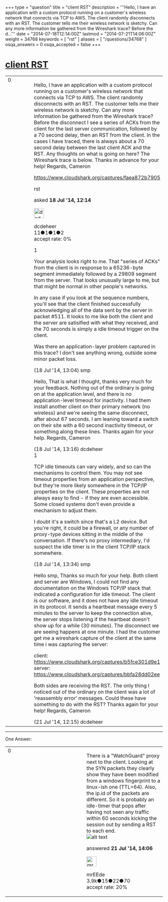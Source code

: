+++
type = "question"
title = "client RST"
description = '''Hello, I have an application with a custom protocol running on a customer&#x27;s wireless network that connects via TCP to AWS. The client randomly disconnects with an RST. The customer tells me their wireless network is sketchy. Can any more information be gathered from the Wireshark trace? Before the d...'''
date = "2014-07-18T12:14:00Z"
lastmod = "2014-07-21T14:06:00Z"
weight = 34768
keywords = [ "rst" ]
aliases = [ "/questions/34768" ]
osqa_answers = 0
osqa_accepted = false
+++

<div class="headNormal">

# [client RST](/questions/34768/client-rst)

</div>

<div id="main-body">

<div id="askform">

<table id="question-table" style="width:100%;"><colgroup><col style="width: 50%" /><col style="width: 50%" /></colgroup><tbody><tr class="odd"><td style="width: 30px; vertical-align: top"><div class="vote-buttons"><div id="post-34768-score" class="post-score" title="current number of votes">0</div><div id="favorite-count" class="favorite-count"></div></div></td><td><div id="item-right"><div class="question-body"><p>Hello, I have an application with a custom protocol running on a customer's wireless network that connects via TCP to AWS. The client randomly disconnects with an RST. The customer tells me their wireless network is sketchy. Can any more information be gathered from the Wireshark trace? Before the disconnect I see a series of ACKs from the client for the last server communication, followed by a 70 second delay, then an RST from the client. In the cases I have traced, there is always about a 70 second delay between the last client ACK and the RST. Any thoughts on what is going on here? The Wireshark trace is below. Thanks in advance for your help! Regards, Cameron</p><p><a href="https://www.cloudshark.org/captures/faea872b7905">https://www.cloudshark.org/captures/faea872b7905</a></p></div><div id="question-tags" class="tags-container tags">rst</div><div id="question-controls" class="post-controls"></div><div class="post-update-info-container"><div class="post-update-info post-update-info-user"><p>asked <strong>18 Jul '14, 12:14</strong></p><img src="https://secure.gravatar.com/avatar/e8f820e9c6301dee30fcbc0bbce5cb28?s=32&amp;d=identicon&amp;r=g" class="gravatar" width="32" height="32" alt="dcdeheer&#39;s gravatar image" /><p>dcdeheer<br />
<span class="score" title="11 reputation points">11</span><span title="1 badges"><span class="badge1">●</span><span class="badgecount">1</span></span><span title="1 badges"><span class="silver">●</span><span class="badgecount">1</span></span><span title="2 badges"><span class="bronze">●</span><span class="badgecount">2</span></span><br />
<span class="accept_rate" title="Rate of the user&#39;s accepted answers">accept rate:</span> <span title="dcdeheer has no accepted answers">0%</span></p></div></div><div id="comments-container-34768" class="comments-container"><span id="34769"></span><div id="comment-34769" class="comment"><div id="post-34769-score" class="comment-score">1</div><div class="comment-text"><p>Your analysis looks right to me. That "series of ACKs" from the client is in response to a 65236-byte segment immediately followed by a 29809 segment from the server. That looks unusually large to me, but that might be normal in other people's networks.</p><p>In any case if you look at the sequence numbers, you'll see that the client finished successfully acknowledging all of the data sent by the server in packet #511. It looks to me like both the client and the server are satisified with what they received, and the 70 seconds is simply a idle timeout trigger on the client.</p><p>Was there an application-layer problem captured in this trace? I don't see anything wrong, outside some minor packet loss.</p></div><div id="comment-34769-info" class="comment-info"><span class="comment-age">(18 Jul '14, 13:04)</span> smp</div></div><span id="34770"></span><div id="comment-34770" class="comment"><div id="post-34770-score" class="comment-score"></div><div class="comment-text"><p>Hello, That is what I thought, thanks very much for your feedback. Nothing out of the ordinary is going on at the application level, and there is no application-level timeout for inactivity. I had them install another client on their primary network (no wireless) and we're seeing the same disconnect, after about 67 seconds. I am leaning toward a switch on their site with a 60 second inactivity timeout, or something along these lines. Thanks again for your help. Regards, Cameron</p></div><div id="comment-34770-info" class="comment-info"><span class="comment-age">(18 Jul '14, 13:16)</span> dcdeheer</div></div><span id="34771"></span><div id="comment-34771" class="comment"><div id="post-34771-score" class="comment-score">1</div><div class="comment-text"><p>TCP idle timeouts can vary widely, and so can the mechanisms to control them. You may not see timeout properties from an application perspective, but they're more likely somewhere in the TCP/IP properties on the client. These properties are not always easy to find - if they are even accessible. Some closed systems don't even provide a mechanism to adjust them.</p><p>I doubt it's a switch since that's a L2 device. But you're right, it could be a firewall, or any number of proxy-type devices sitting in the middle of the conversation. If there's no proxy intermediary, I'd suspect the idle timer is in the client TCP/IP stack somewhere.</p></div><div id="comment-34771-info" class="comment-info"><span class="comment-age">(18 Jul '14, 13:34)</span> smp</div></div><span id="34804"></span><div id="comment-34804" class="comment"><div id="post-34804-score" class="comment-score"></div><div class="comment-text"><p>Hello smp, Thanks so much for your help. Both client and server are Windows, I could not find any documentation on the Windows TCP/IP stack that indicated a configuration for idle timeout. The client is our software, and it does not have any idle timeout in its protocol. It sends a heartbeat message every 5 minutes to the server to keep the connection alive, the server stops listening if the heartbeat doesn't show up for a while (30 minutes). The disconnect we are seeing happens at one minute. I had the customer get me a wireshark capture of the client at the same time i was capturing the server:</p><p>client: <a href="https://www.cloudshark.org/captures/b5fce301d9e1">https://www.cloudshark.org/captures/b5fce301d9e1</a> server: <a href="https://www.cloudshark.org/captures/bbfa28dd02ee">https://www.cloudshark.org/captures/bbfa28dd02ee</a></p><p>Both sides are receiving the RST. The only thing I noticed out of the ordinary on the client was a lot of 'reassembly error' messages. Could these have something to do with the RST? Thanks again for your help! Regards, Cameron</p></div><div id="comment-34804-info" class="comment-info"><span class="comment-age">(21 Jul '14, 12:15)</span> dcdeheer</div></div></div><div id="comment-tools-34768" class="comment-tools"></div><div class="clear"></div><div id="comment-34768-form-container" class="comment-form-container"></div><div class="clear"></div></div></td></tr></tbody></table>

------------------------------------------------------------------------

<div class="tabBar">

<span id="sort-top"></span>

<div class="headQuestions">

One Answer:

</div>

</div>

<span id="34806"></span>

<div id="answer-container-34806" class="answer">

<table style="width:100%;"><colgroup><col style="width: 50%" /><col style="width: 50%" /></colgroup><tbody><tr class="odd"><td style="width: 30px; vertical-align: top"><div class="vote-buttons"><div id="post-34806-score" class="post-score" title="current number of votes">0</div></div></td><td><div class="item-right"><div class="answer-body"><p>There is a "WatchGuard" proxy next to the client. Looking at the SYN packets they clearly show they have been modified from a windows fingerprint to a linux-ish one (TTL=64). Also, the ip.id of the packets are different. So it is probably an idle-timer that pops after having not seen any traffic within 60 seconds kicking the session out by sending a RST to each end.<br />
<img src="https://osqa-ask.wireshark.org/upfiles/Selection_236.png" alt="alt text" /></p></div><div class="answer-controls post-controls"></div><div class="post-update-info-container"><div class="post-update-info post-update-info-user"><p>answered <strong>21 Jul '14, 14:06</strong></p><img src="https://secure.gravatar.com/avatar/5500bd1decb766660522dfb347eedc49?s=32&amp;d=identicon&amp;r=g" class="gravatar" width="32" height="32" alt="mrEEde&#39;s gravatar image" /><p>mrEEde<br />
<span class="score" title="3892 reputation points"><span>3.9k</span></span><span title="15 badges"><span class="badge1">●</span><span class="badgecount">15</span></span><span title="22 badges"><span class="silver">●</span><span class="badgecount">22</span></span><span title="70 badges"><span class="bronze">●</span><span class="badgecount">70</span></span><br />
<span class="accept_rate" title="Rate of the user&#39;s accepted answers">accept rate:</span> <span title="mrEEde has 48 accepted answers">20%</span> </br></p></img></div></div><div id="comments-container-34806" class="comments-container"></div><div id="comment-tools-34806" class="comment-tools"></div><div class="clear"></div><div id="comment-34806-form-container" class="comment-form-container"></div><div class="clear"></div></div></td></tr></tbody></table>

</div>

<div class="paginator-container-left">

</div>

</div>

</div>

